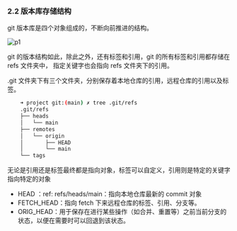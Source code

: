 ### 2.2 版本库存储结构

git 版本库是四个对象组成的，不断向前推进的结构。

![p1](https://typra-pictures.oss-cn-beijing.aliyuncs.com/imgs/%E6%B5%81%E7%A8%8B%E5%9B%BE%20(4).jpg)

git 的版本结构如此，除此之外，还有标签和引用，git 的所有标签和引用都存储在 refs 文件夹中， 指定关键字也会指向 refs 文件夹下的引用。

.git 文件夹下有三个文件夹，分别保存着本地仓库的引用，远程仓库的引用以及标签。

```bash
    ➜ project git:(main) ✗ tree .git/refs 
    .git/refs
    ├── heads
    │   └── main
    ├── remotes
    │   └── origin
    │       ├── HEAD
    │       └── main
    └── tags
```

无论是引用还是标签最终都是指向对象，标签可以自定义，引用则是特定的关键字指向特定的对象

- HEAD ：ref: refs/heads/main：指向本地仓库最新的 commit 对象
- FETCH_HEAD：指向 fetch 下来远程仓库的标签、引用、分支等。
- ORIG_HEAD：用于保存在进行某些操作（如合并、重置等）之前当前分支的状态，以便在需要时可以回退到该状态。
